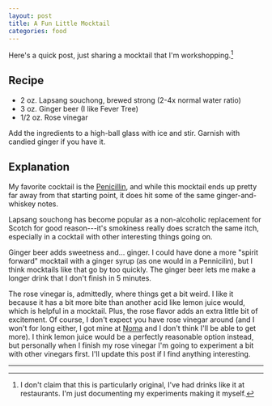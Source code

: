 ```yaml
---
layout: post
title: A Fun Little Mocktail
categories: food
---
```


Here's a quick post, just sharing a mocktail that I'm workshopping.[^1]

## Recipe

- 2 oz. Lapsang souchong, brewed strong (2-4x normal water ratio)
- 3 oz. Ginger beer (I like Fever Tree)
- 1/2 oz. Rose vinegar

Add the ingredients to a high-ball glass with ice and stir. Garnish with candied ginger if you have
it.

## Explanation

My favorite cocktail is the [Penicillin](https://en.wikipedia.org/wiki/Penicillin_(cocktail)), and
while this mocktail ends up pretty far away from that starting point, it does hit some of the same
ginger-and-whiskey notes.

Lapsang souchong has become popular as a non-alcoholic replacement for Scotch for good reason---it's
smokiness really does scratch the same itch, especially in a cocktail with other interesting things
going on.

Ginger beer adds sweetness and... ginger. I could have done a more "spirit forward" mocktail with a
ginger syrup (as one would in a Pennicilin), but I think mocktails like that go by too quickly. The
ginger beer lets me make a longer drink that I don't finish in 5 minutes.

The rose vinegar is, admittedly, where things get a bit weird. I like it because it has a bit more
bite than another acid like lemon juice would, which is helpful in a mocktail. Plus, the rose
flavor adds an extra little bit of excitement. Of course, I don't expect you have rose vinegar
around (and I won't for long either, I got mine at [Noma](https://noma.dk/) and I don't think I'll
be able to get more).  I think lemon juice would be a perfectly reasonable option instead, but
personally when I finish my rose vinegar I'm going to experiment a bit with other vinegars first.
I'll update this post if I find anything interesting.

---
[^1]: I don't claim that this is particularly original, I've had drinks like it at restaurants. I'm
    just documenting my experiments making it myself.